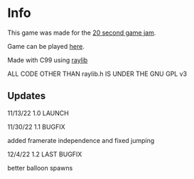 # Info
This game was made for the [20 second game jam](https://itch.io/jam/20-second-game-jam).

Game can be played [here](https://canneddonuts.itch.io/20-balloons-in-20-seconds).

Made with C99 using [raylib](https://www.raylib.com/index.html)

ALL CODE OTHER THAN raylib.h IS UNDER THE GNU GPL v3
## Updates

11/13/22 1.0 LAUNCH

11/30/22 1.1 BUGFIX

added framerate independence and fixed jumping

12/4/22 1.2 LAST BUGFIX

better balloon spawns
